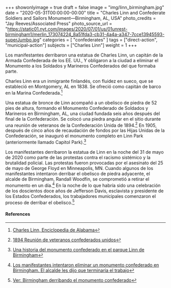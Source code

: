 +++
showonlyimage = true
draft = false
image = "img/linn_birmingham.jpg"
date = "2020-05-31T00:00:00-00:00"
title = "Charles Linn and Confederate Soldiers and Sailors Monument—Birmingham, AL, USA"
photo_credits = "Jay Reeves/Associated Press"
photo_source_url = "https://static01.nyt.com/images/2020/07/01/us/01unrest-birmingham1/merlin_173074224_8a51fda3-cb31-4a4a-a347-7cce13945593-superJumbo.jpg"
categories = [ "confederates" ]
tags = ["direct-action", "municipal-action"]
subjects = ["Charles Linn"]
weight = 1
+++

Los manifestantes derribaron una estatua de Charles Linn, un capitán de la Armada Confederada de los EE. UU., Y obligaron a la ciudad a eliminar el Monumento a los Soldados y Marineros Confederados del que formaba parte.

<!--more-->

Charles Linn era un inmigrante finlandés, con fluidez en sueco, que se estableció en Montgomery, AL en 1838. Se ofreció como capitán de barco en la Marina Confederada.[^1]

Una estatua de bronce de Linn acompañó a un obelisco de piedra de 52 pies de altura, formando el Monumento Confederado de Soldados y Marineros en Birmingham, AL, una ciudad fundada seis años después del final de la Confederación. Se colocó una piedra angular en el sitio durante una reunión de veteranos de la Confederación Unida de 1894.[^2] En 1905, después de cinco años de recaudación de fondos por las Hijas Unidas de la Confederación, se inauguró el monumento completo en Linn Park (anteriormente llamado Capitol Park).[^3]

Los manifestantes derribaron la estatua de Linn en la noche del 31 de mayo de 2020 como parte de las protestas contra el racismo sistémico y la brutalidad policial. Las protestas fueron provocadas por el asesinato del 25 de mayo de George Floyd en Minneapolis, MN. Cuando algunos de los manifestantes intentaron derribar el obelisco de piedra adyacente, el alcalde de Birmingham, Randall Woodfin, se comprometió a retirar el monumento en un día.[^4]
En la noche de lo que habría sido una celebración de los doscientos doce años de Jefferson Davis, esclavista y presidente de los Estados Confederados, los trabajadores municipales comenzaron el proceso de derribar el obelisco.[^5]

#### References

[^1]: [Charles Linn, Enciclopedia de Alabama](http://www.encyclopediaofalabama.org/article/m-8542)

[^2]: [1894 Reunión de veteranos confederados unidos](https://www.bhamwiki.com/w/1894_Reunion_of_United_Confederate_Veterans)

[^3]: [Una historia del monumento confederado en el parque Linn de Birmingham](https://bhamnow.com/2020/06/02/a-history-of-the-confederate-monument-in-birminghams-linn-parque/)

[^4]: [Los manifestantes intentaron eliminar un monumento confederado en Birmingham. El alcalde les dijo que terminaría el trabajo](https://edition.cnn.com/2020/06/01/us/birmingham-protests-confederate-monument-trnd/index.html)

[^5]: [Ver: Birmingham derribando el monumento confederado](https://www.al.com/news/2020/06/watch-live-birmingham-taking-down-confederate-monument.html)
